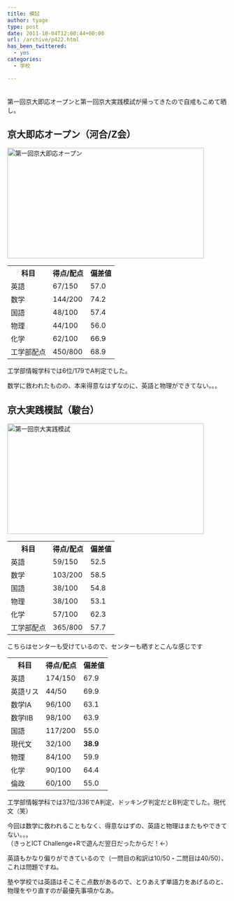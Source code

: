 ```yaml
---
title: 模試
author: tyage
type: post
date: 2011-10-04T12:00:44+00:00
url: /archive/p422.html
has_been_twittered:
  - yes
categories:
  - 学校

---
```

<p>　<br />
第一回京大即応オープンと第一回京大実践模試が帰ってきたので自戒もこめて晒し。</p>
<h2>京大即応オープン（河合/Z会）</h2>
<p><a href="http://photozou.jp/photo/show/265673/102110743"><img src="http://art56.photozou.jp/pub/673/265673/photo/102110743.jpg" alt="第一回京大即応オープン" width="450" height="253" style="border:0" /></a></p>
<table>
<tr>
<th>科目</th>
<th>得点/配点</th>
<th>偏差値</th>
</tr>
<tr>
<td>英語</td>
<td>67/150</td>
<td>57.0</td>
</tr>
<tr>
<td>数学</td>
<td>144/200</td>
<td>74.2</td>
</tr>
<tr>
<td>国語</td>
<td>48/100</td>
<td>57.4</td>
</tr>
<tr>
<td>物理</td>
<td>44/100</td>
<td>56.0</td>
</tr>
<tr>
<td>化学</td>
<td>62/100</td>
<td>66.9</td>
</tr>
<tr>
<td>工学部配点</td>
<td>450/800</td>
<td>68.9</td>
</tr>
</table>
<p>工学部情報学科では6位/179でA判定でした。</p>
<p>数学に救われたものの、本来得意なはずなのに、英語と物理ができてない。。。</p>
<h2>京大実践模試（駿台）</h2>
<p><a href="http://photozou.jp/photo/show/265673/102110694"><img src="http://art55.photozou.jp/pub/673/265673/photo/102110694.jpg" alt="第一回京大実践模試" width="450" height="253" style="border:0" /></a></p>
<table>
<tr>
<th>科目</th>
<th>得点/配点</th>
<th>偏差値</th>
</tr>
<tr>
<td>英語</td>
<td>59/150</td>
<td>52.5</td>
</tr>
<tr>
<td>数学</td>
<td>103/200</td>
<td>58.5</td>
</tr>
<tr>
<td>国語</td>
<td>38/100</td>
<td>54.8</td>
</tr>
<tr>
<td>物理</td>
<td>38/100</td>
<td>53.1</td>
</tr>
<tr>
<td>化学</td>
<td>57/100</td>
<td>62.3</td>
</tr>
<tr>
<td>工学部配点</td>
<td>365/800</td>
<td>57.7</td>
</tr>
</table>
<p>こちらはセンターも受けているので、センターも晒すとこんな感じです</p>
<table>
<tr>
<th>科目</th>
<th>得点/配点</th>
<th>偏差値</th>
</tr>
<tr>
<td>英語</td>
<td>174/150</td>
<td>67.9</td>
</tr>
<tr>
<td>英語リス</td>
<td>44/50</td>
<td>69.9</td>
</tr>
<tr>
<td>数学ⅠA</td>
<td>96/100</td>
<td>63.1</td>
</tr>
<tr>
<td>数学ⅡB</td>
<td>98/100</td>
<td>63.9</td>
</tr>
<tr>
<td>国語</td>
<td>117/200</td>
<td>55.0</td>
</tr>
<tr>
<td>現代文</td>
<td>32/100</td>
<td><b>38.9</b></td>
</tr>
<tr>
<td>物理</td>
<td>84/100</td>
<td>59.9</td>
</tr>
<tr>
<td>化学</td>
<td>90/100</td>
<td>64.4</td>
</tr>
<tr>
<td>倫政</td>
<td>60/100</td>
<td>55.0</td>
</tr>
</tr>
</table>
<p>工学部情報学科では37位/336でA判定、ドッキング判定だとB判定でした。現代文（笑）</p>
<p>今回は数学に救われることもなく、得意なはずの、英語と物理はまたもやできてない。。。<br />
（きっとICT Challenge+Rで遊んだ翌日だったからだ！←）</p>
<p>英語もかなり偏りができているので（一問目の和訳は10/50・二問目は40/50）、これは問題ですね。</p>
<p>塾や学校では英語はそこそこ点数があるので、とりあえず単語力をあげるのと、物理をやり直すのが最優先事項かなあ。</p>
